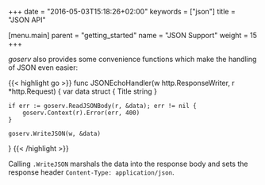 +++
date = "2016-05-03T15:18:26+02:00"
keywords = ["json"]
title = "JSON API"

[menu.main]
    parent = "getting_started"
    name = "JSON Support"
    weight = 15
+++

*goserv* also provides some convenience functions which make the handling of JSON even easier:

{{< highlight go >}}
func JSONEchoHandler(w http.ResponseWriter, r *http.Request) {
    var data struct { Title string }

    if err := goserv.ReadJSONBody(r, &data); err != nil {
        goserv.Context(r).Error(err, 400)
    }

    goserv.WriteJSON(w, &data)
}
{{< /highlight >}}

Calling `.WriteJSON` marshals the data into the response body and sets the response header
`Content-Type: application/json`.
